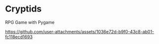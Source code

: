 # Cryptids
RPG Game with Pygame


https://github.com/user-attachments/assets/1036e72d-b9f0-43c8-ab01-fc118ecd1693

